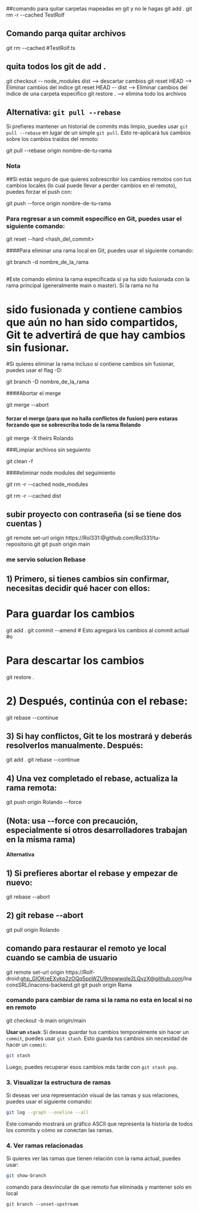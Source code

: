 ##comando para quitar carpetas mapeadas en git y no le hagas git add .
git rm -r --cached TestRolf
## Comando parqa quitar archivos 
git rm --cached #TestRolf.ts

## quita todos los git de add .
 git checkout -- node_modules dist  --> descartar cambios
 git reset HEAD --> Eliminar cambios del indice
 git reset HEAD -- dist --> Eliminar cambios del indice de una carpeta especifico 
 git restore . --> elimina todo los archivos

## Alternativa: `git pull --rebase`
Si prefieres mantener un historial de commits más limpio, puedes usar `git pull --rebase` en lugar de un simple `git pull`. Esto re-aplicará tus cambios sobre los cambios traídos del remoto:

git pull --rebase origin nombre-de-tu-rama

### Nota
##Si estás seguro de que quieres sobrescribir los cambios remotos con tus cambios locales (lo cual puede llevar a perder cambios en el remoto), puedes forzar el push con:

git push --force origin nombre-de-tu-rama

### Para regresar a un commit específico en Git, puedes usar el siguiente comando:

git reset --hard <hash_del_commit>

####Para eliminar una rama local en Git, puedes usar el siguiente comando:

git branch -d nombre_de_la_rama

##
#Este comando elimina la rama especificada si ya ha sido fusionada con la rama principal (generalmente main o master). Si la rama no ha
# sido fusionada y contiene cambios que aún no han sido compartidos, Git te advertirá de que hay cambios sin fusionar.
#Si quieres eliminar la rama incluso si contiene cambios sin fusionar, puedes usar el flag -D:

git branch -D nombre_de_la_rama

####Abortar el merge 

git merge --abort

#### forzar el merge (para que no halla conflictos de fusion) pero estaras forzando que se sobrescriba todo de la rama Rolando
 
git merge -X theirs Rolando

###Limpiar archivos sin seguiento 

git clean -f

####eliminar node modules del seguimiento

git rm -r --cached node_modules

git rm -r --cached dist


## subir proyecto con contraseña (si se tiene dos cuentas )

git remote set-url origin https://Rol331:<tu-token>@github.com/Rol331/tu-repositorio.git
git push origin main


### me servio solucion Rebase

## 1) Primero, si tienes cambios sin confirmar, necesitas decidir qué hacer con ellos:

# Para guardar los cambios
git add .
git commit --amend   # Esto agregará los cambios al commit actual
#o
# Para descartar los cambios
git restore .

# 2) Después, continúa con el rebase:

git rebase --continue

## 3)  Si hay conflictos, Git te los mostrará y deberás resolverlos manualmente. Después:

git add .
git rebase --continue


## 4) Una vez completado el rebase, actualiza la rama remota:

git push origin Rolando --force

## (Nota: usa --force con precaución, especialmente si otros desarrolladores trabajan en la misma rama)

#### Alternativa 


## 1) Si prefieres abortar el rebase y empezar de nuevo:

git rebase --abort

## 2) git rebase --abort
git pull origin Rolando

## comando para restaurar el remoto ye local cuando se cambia de usuario 

git remote set-url origin https://Rolf-droid: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@github.com/InaconsSRL/inacons-backend.git
git push origin Rama 

### comando para cambiar de rama si la rama no esta en local si no en remoto 

git checkout -b main origin/main

**Usar un `stash`**: Si deseas guardar tus cambios temporalmente sin hacer un `commit`, puedes usar `git stash`. Esto guarda tus cambios sin necesidad de hacer un `commit`:

   ```bash                                   
   git stash                                 
   ```                                       

   Luego, puedes recuperar esos cambios más tarde con `git stash pop`.

### 3. Visualizar la estructura de ramas                                                  
                                                                                          
Si deseas ver una representación visual de las ramas y sus relaciones, puedes usar el siguiente comando:
                                                                                          
```bash                                                                                   
git log --graph --oneline --all                                                           
```                                                                                       
                                                                                          
Este comando mostrará un gráfico ASCII que representa la historia de todos los commits y cómo se conectan las ramas.
                                                                                          
### 4. Ver ramas relacionadas                                                             
                                                                                          
Si quieres ver las ramas que tienen relación con la rama actual, puedes usar:             
                                                                                          
```bash                                                                                   
git show-branch                              
```

comando para desvincular de que remoto fue eliminada y mantener solo en local 
```
git branch --unset-upstream
```
